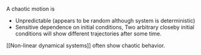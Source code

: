 A chaotic motion is 
* Unpredictable (appears to be random although system is deterministic)
* Sensitive dependence on initial conditions, Two arbitrary closeby initial conditions will show different trajectories after some time.


[[Non-linear dynamical systems]] often show chaotic behavior. 

